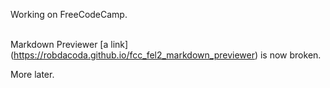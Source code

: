 <!DOCTYPE HTML>
Working on FreeCodeCamp. <br>
<br>

Markdown Previewer [a link] (https://robdacoda.github.io/fcc_fel2_markdown_previewer) is now broken.  

<script>
  
</script>
  
More later.  
